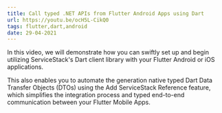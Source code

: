 ```yaml
---
title: Call typed .NET APIs from Flutter Android Apps using Dart
url: https://youtu.be/ocH5L-CikQ0
tags: flutter,dart,android
date: 29-04-2021
---
```


In this video, we will demonstrate how you can swiftly set up and begin utilizing ServiceStack's Dart client library with your Flutter Android or iOS applications.

This also enables you to automate the generation native typed Dart Data Transfer Objects (DTOs) using the Add ServiceStack Reference feature, which simplifies the integration process and typed end-to-end communication between your Flutter Mobile Apps.
